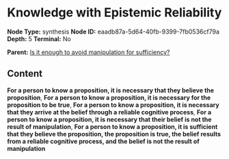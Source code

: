 # Knowledge with Epistemic Reliability

**Node Type:** synthesis
**Node ID:** eaadb87a-5d64-40fb-9399-7fb0536cf79a
**Depth:** 5
**Terminal:** No

**Parent:** [Is it enough to avoid manipulation for sufficiency?](is-it-enough-to-avoid-manipulation-for-sufficiency-antithesis-1b07fd9f-2602-4412-bf7d-b17a246e8a34.md)

## Content

**For a person to know a proposition, it is necessary that they believe the proposition**, **For a person to know a proposition, it is necessary for the proposition to be true**, **For a person to know a proposition, it is necessary that they arrive at the belief through a reliable cognitive process**, **For a person to know a proposition, it is necessary that their belief is not the result of manipulation**, **For a person to know a proposition, it is sufficient that they believe the proposition, the proposition is true, the belief results from a reliable cognitive process, and the belief is not the result of manipulation**

